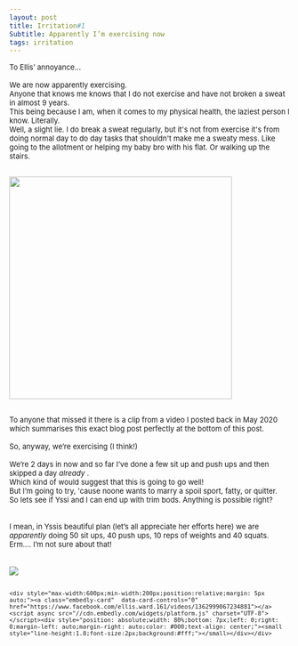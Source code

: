 ```yaml
---
layout: post
title: Irritation#1
Subtitle: Apparently I’m exercising now 
tags: irritation
---
```


<div class="text-left">
<div class="boxed">
  <font size="2">

To Ellis’ annoyance...<br>
    <br>
    We are now apparently exercising. <br>
    Anyone that knows me knows that I do not exercise and have not broken a sweat in almost 9 years. <br>
    This being because I am, when it comes to my physical health, the laziest person I know. Literally. <br>
    Well, a slight lie. I do break a sweat regularly, but it's not from exercise it's from doing normal day to do day tasks that shouldn't make me a sweaty mess. Like going to the allotment or helping my baby bro with his flat. Or walking up the stairs. <br>
    <div class="text-center">
  <br/>
  <img src="{{ site.baseurl }}/img/6C9766D4-EC35-46C5-A49F-8E78357D38C3.jpg" height="400" width ="400"/>
</div><br>
To anyone that missed it there is a clip from a video I posted back in May 2020 which summarises this exact blog post perfectly at the bottom of this post.    <br>
 <br>
So, anyway, we’re exercising (I think!)<br>
<br>
We’re 2 days in now and so far I’ve done a few sit up and push ups and then skipped a day <i> already </i>. <br>
    Which kind of would suggest that this is going to go well! <br>
    But I’m going to try, 'cause noone wants to marry a spoil sport, fatty, or quitter.<br>
    So lets see if Yssi and I can end up with trim bods. Anything is possible right?<br>  
<br><br>
I mean, in Yssis beautiful plan (let’s all appreciate her efforts here) we are <i>apparently</i> doing 50 sit ups, 40 push ups, 10 reps of weights and 40 squats. <br>
Erm…. I’m not sure about that! <br>
<br>
<div class="text-center">
  <br/>
  <img src="{{ site.baseurl }}/img/20210707julyplan.png"/>
</div><br>
    
    <div style="max-width:600px;min-width:200px;position:relative;margin: 5px auto;"><a class="embedly-card"  data-card-controls="0" href="https://www.facebook.com/ellis.ward.161/videos/1362999067234881"></a><script async src="//cdn.embedly.com/widgets/platform.js" charset="UTF-8"></script><div style="position: absolute;width: 80%;bottom: 7px;left: 0;right: 0;margin-left: auto;margin-right: auto;color: #000;text-align: center;"><small style="line-height:1.8;font-size:2px;background:#fff;"></small></div></div>


</font>
